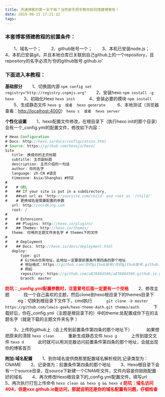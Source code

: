```yaml
---
title: 开通博客的第一天干嘛？当然是手把手教你如何搭建博客啦！
date: 2019-08-15 17:21:12
tags:
---
```

### 本套博客搭建教程的前置条件：
&emsp;&emsp;1、域名一个；
&emsp;&emsp;2、github账号一个；
&emsp;&emsp;3、本机已安装node.js；
&emsp;&emsp;4、本机已安装git，并且本地仓库已关联到自己github上的一个repository，且repository的名字必须为‘你的github账号.github.io’

### 下面进入本教程：
**基础部分**
&emsp;&emsp;1、切换国内源  `npm config set registry="http://registry.cnpmjs.org"`
&emsp;&emsp;2、安装hexo  `npm install -g hexo`
&emsp;&emsp;3、初始化Hexo  `hexo init  `
&emsp;&emsp;4、安装必要的模块  `npm install `
&emsp;&emsp;5、生成静态文件  `hexo g  或者  hexo generate `
&emsp;&emsp;6、本地测试（浏览器查看：<http://localhost:4000>）  `hexo s  或者  hexo server`

**个性化设置**
&emsp;&emsp;1、hexo配置文件修改，在根目录下（执行hexo init的那个目录）会有一个_config.yml的配置文件，修改如下内容：
```java
# Hexo Configuration
# Docs: http://hexo.io/docs/configuration.html
# Source: https://github.com/hexojs/hexo/
Site
   title: 换成你的主页标题
   subtitle: 主页副标题
   description: 主页介绍的一句话
   author: 你的名字
   language: zh-CN #语言
   timezone: Asia/Shanghai #时区
#
#    # URL
#    ## If your site is put in a subdirectory,
#    ##set url as 'http://yoursite.com/child' and root as '/child/'
#    # 更换域名是需要配置的参数
   url: http://voidking.com
   root: /
#
#    # Extensions
#    ## Plugins: http://hexo.io/plugins/
#    ## Themes: http://hexo.io/themes/
   theme: 你用的主题文件夹名字 # themes下的文件
#
#    # Deployment
#    ## Docs: http://hexo.io/docs/deployment.html
   deploy:
       type: git
       # GitHub仓库地址，此地址一定要是前置条件第四条的那个地址
       # 地址格式：https://github.com/你的github账号/你的github账号.github.io.git
       # 例如
       repository: https://github.com/a878804506/a878804506.github.io.git
       branch: master
```
**<font color=red>防坑：_config.yml配置参数时，注意冒号后面一定要有一个空格</font>**
&emsp;&emsp;2、修改主题
&emsp;&emsp;&emsp;找一个自己喜欢的主题，然后clone到hexo根目录下的themes目录下
&emsp;&emsp;&emsp;eg：切换到根目录下文件下，cmd执行
&emsp;&emsp;&emsp;`git clone -b master https://github.com/lewis-geek/hexo-theme-Aath.git themes/aath`
&emsp;&emsp;&emsp;下载好后，你在_config.yml（主题是根目录下的）中的theme:处配置成你下在的主题名字（就是下载的主题文件夹名字 ）
        
&emsp;&emsp;3、上传的github上（会上传到前置条件第四条的那个地址下）
&emsp;&emsp;&emsp;如果想把原来的清除 `hexo clean`
&emsp;&emsp;&emsp;重新生成静态文件 `hexo g`
&emsp;&emsp;&emsp;上传到提交文件 `hexo d`
&emsp;&emsp;&emsp;此时就可以用浏览器访问前置条件第四条的那个地址，会就出现你的博客首页
        
**附加:域名配置**
&emsp;&emsp;1、到你域名提供商那里配置域名解析规则,记录类型为：CNAME
&emsp;&emsp;2、记录值为：前置条件第四条的那个地址
&emsp;&emsp;3、Hexo根目录下会有一个source目录，在source下新建一个CNAME文件，文件内容是你刚刚配置好的域名
&emsp;&emsp;4、再次修改Hexo根目录下的_config.yml配置文件，填写url
&emsp;&emsp;5、再次执行打包上传命令 `hexo clean && hexo g && hexo d`
**<font color=red>防坑：域名访问404，但是xxx.github.io能访问，那就说明还是你的域名配置有问题，仔细检查</font>**